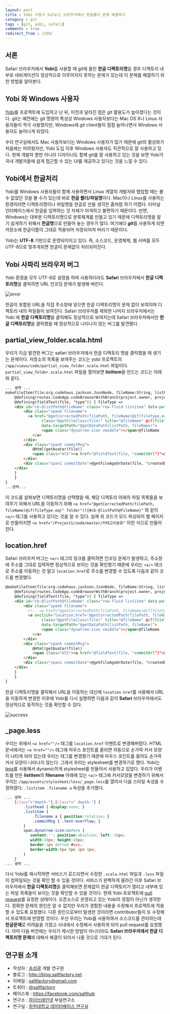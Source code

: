 ```yaml
---
layout: post
title : Yobi 사용시 Safari 브라우저에서 한글폴더 문제 해결하기
category : git
tags : [git, yobi, safari]
comments : true
redirect_from : /259/
---
```


## 서론

Safari 브라우저에서 **Yobi**를 사용할 때 git에 올린 **한글 디렉토리명**일 경우 디렉토리 내부로 네비게이션이 정상적으로 이루어지지 못하는 문제가 있는데 이 문제를 해결하기 위한 방법을 알아본다.
<!--more-->

## Yobi 와 Windows 사용자

[Yobi](http://yobi.io)를 프로젝트에 도입하고 난 뒤, 이전과 달라진 점은 git 활용도가 높아졌다는 것이다. git는 예전에는 git 명령어 특성상 Windows 사용자보다는 Mac OS X나 Linux 사용자들이 적극 사용했지만, Windows에 git client들이 점점 늘어나면서 Windows 사용자도 늘어나게 되었다.

우리 연구실에서도 Mac 사용자보다는 Windows 사용자가 많기 때문에 git의 활성화가 처음에는 어려웠지만, Yobi 도입 이후 Windows 사용자도 직관적으로 잘 사용하고 있다. 현재 개발자 뿐만 아니라 디자이너도 함께 git를 잘 사용하고 있는 것을 보면 Yobi가 국내 개발자들에 쉽게 접근할 수 있는 UI를 제공하고 있다는 것을 느낄 수 있다.

## Yobi에서 한글처리

Yobi를 Windows 사용자들이 함께 사용하면서 Linux 계열의 개발자와 협업할 때는 볼 수 없었던 것을 볼 수가 있는데 바로 **한글 폴더/파일명**이다. Mac이나 Linux를 사용하는 환경이라면 디렉토리명이나 파일명을 한글로 만들 생각은 좀처럼 하기 어렵다. 터미널 인터페이스에서 한글을 입력하는 것 자체가 어색하고 불편하기 때문이다. 반면, Windows는 대부분 디렉토리명으로 분류체계를 만들고 있기 때문에 디렉토리명을 알기 쉽게하기 위해서 **한글명**으로 만들어 놓는 경우가 많다. 여기에더 ***git***를 사용하게 되면 저장소에 한글이름이 그대로 적용되어 저장되어져 버리기 때문이다.

Yobi는 **UTF-8** 기반으로 운영되어지고 있다. 즉, 소스코드, 운영체제, 웹 서버를 모두 UTF-8으로 맞추게되면 한글이 문제없이 처리되어진다.

## Yobi 사파리 브라우저 버그

Yobi 환경을 모두 UTF-8로 설정을 하여 사용하더라도 **Safari** 브라우저에서 **한글 디렉토리명**을 클릭하면 URL 인코딩 문제가 발생해 버린다.

![error](http://cfile28.uf.tistory.com/image/27229A4553FAD06816305B)

한글이 포함된 URL을 직접 주소창에 넣으면 한글 디렉토리명이 문제 없이 보여지며 디렉토리 내의 파일들이 보여진다. Safari 브라우저를 제외한 나머지 브라우저에서는 Yobi 에 **한글 디렉토리명**을 클릭해도 정상적으로 보여지는데 Safari 브라우저에서만 **한글 디렉토리명**을 클릭했을 때 정상적으로 나타나지 않는 버그를 발견했다.

## partial\_view\_folder.scala.html

우리가 지금 발견한 버그는 safari 브라우저에서 한글 디렉토리 명을 클릭했을 때 생기는 문제이다. 저장소의 목록을 보여주는 코드는 yobi 프로젝트의 `/app/views/code/partial_view_folder.scala.html` 파일이다. `partial_view_folder.scala.html` 파일을 열어보면  **listitem**을 만드는 코드는 아래와 같다.

```html
... 생략 ...
makeFileItem(file:org.codehaus.jackson.JsonNode, fileName:String, listPath:String) = {
    @defining(routes.CodeApp.codeBrowserWithBranch(project.owner, project.name, URLEncoder.encode(branch, "UTF-8"), listPath).toString()) { filePath =>
    @defining(fieldText(file, "type")) { fileType =>
    <div id="cb-@listPath@fileName" class="row-fluid listitem" data-path="@getDataPath(listPath, fileName)">
        <div class="span6 filename">
          <a href="@getCorrectedPath(filePath, fileName)@if(fileType.eq(" folder")){#cb-@listPath@fileName}"
                class="@getFileClass(file)" title="@fileName" @if(fileType.eq("folder")){data-type="folder"}
                data-targetPath="@getDataPath(listPath, fileName)">
                <span class="dynatree-icon vmiddle"></span>@fileName
            </a>
        </div>
        <div class="span5 commitMsg">
            @Html(getAvatar(file))
            <span class="ml5"><a href="@fieldText(file, "commitUrl")">@fieldText(file, "msg")</a></span>
        </div>
        <div class="span1 commitDate">@getFileAgoOrDate(file, "createdDate")</div>
    </div>
    }
    }
}
...생략...
```

이 코드를 살펴보면 디렉토리명을 선택했을 때, 해당 디렉토리 아래의 파일 목록들을 보여주기 위해서 URL을 이동하기 위해 `<a href="@getCorrectedPath(filePath, fileName)@if(fileType.eq(" folder")){#cb-@listPath@fileName}"` 와 같이 `<a/>` 태그를 사용하고 있다는 것을 알 수 있다. 실제 위 코드가 모드 파싱되어 웹 페이지로 만들어지면 `<a href="/Project1/code/master/카테고리분류"` 이런 식으로 만들어진다.

## location.href

Safari 브라우저 버그는 `<a/>` 태그의 링크를 클릭하면 인코딩 문제가 발생하고, 주소창에 주소를 그대로 입력하면 정상적으로 보이는 것을 확인했기 때문에 우리는 `<a/>` 태크로 주소를 이동하는 것 말고 `location.href`로 주소를 변경할 수 있도록 다음과 같이 코드를 변경했다.

```html
@makeFileItem(file:org.codehaus.jackson.JsonNode, fileName:String, listPath:String) = {
    @defining(routes.CodeApp.codeBrowserWithBranch(project.owner, project.name, URLEncoder.encode(branch, "UTF-8"), listPath).toString()) { filePath =>
    @defining(fieldText(file, "type")) { fileType =>
    <div id="cb-@listPath@fileName" class="row-fluid listitem" data-path="@getDataPath(listPath, fileName)">
        <div class="span6 filename">
          <!-- <a href="@getCorrectedPath(filePath, fileName)@if(fileType.eq(" folder")){#cb-@listPath@fileName}" -->
          <a onclick="location.href='@getCorrectedPath(filePath, fileName)@if(fileType.eq(" folder")){#cb-@listPath@fileName}'"
                class="@getFileClass(file)" title="@fileName" @if(fileType.eq("folder")){data-type="folder"}
                data-targetPath="@getDataPath(listPath, fileName)">
                <span class="dynatree-icon vmiddle"></span>@fileName
            </a>
        </div>
        <div class="span5 commitMsg">
            @Html(getAvatar(file))
            <span class="ml5"><a href="@fieldText(file, "commitUrl")">@fieldText(file, "msg")</a></span>
        </div>
        <div class="span1 commitDate">@getFileAgoOrDate(file, "createdDate")</div>
    </div>
    }
    }
}

```

한글 디렉토리명을 클릭해서 URL을 이동하는 대신에 `location.href`를 사용해서 URL을 이동하게 변경한 이후에 Yobi를 다시 실행하면 다음과 같이 **Safari** 브라우저에서도 정상적으로 동작하는 것을 확인할 수 있다.

![success](http://cfile2.uf.tistory.com/image/233B8A3553FAD06820E0CF)

## \_page.less

우리는 위에서 `<a href=""/>` 태그를  `location.href` 이벤트로 변경해버렸다. HTML 문서에서는 `<a href=""/>` 태그에 마우스 포인트를 올리면 자동으로 손가락 커서 모양이 나타게 되어 있는데 우리는 태그를 변경했기 때문에 마우스 포인트를 올려도 손가락 커서 모양이 나타나지 않는다. 그래서 우리는 stylesheet를 변경하기로 했다. Yobi는 [less](http://lesscss.org/)를 사용해서 dynamic하게 stylesheet를 만들어서 사용하고 있었다. 우리가 이벤트를 만든 **listitem**의 **filename** 아래에 있는 `<a/>` 태그에 커서모양을 변경하기 위해서 우리는 `/app/assets/stylesheet/less/_page.less`를 열어서 다음 스타일 속성을 수정하였다. `.listitem .filename a` 속성을 추가했다.



```css
... 생략 ...
    [class^="depth-"],[class*=" depth-"] {
        .listhead { display:none; }
        .listitem {
            .filename a { position:relative; }
            .commitMsg { .text-overflow; }
        }
        span.dynatree-icon:before {
           content:''; position:absolute; left:-10px;
           width:10px; height:10px;
           border:1px dotted #ccc;
           border-width:0px 0px 1px 1px;
        }
    }
... 생략 ...
```

다시 Yobi를 재시작하면 서비스가 로드되면서 수정한 `.scala.html` 파일과 `.less` 파일이 컴파일되는 것을 확인 할 수 있을 것이다. 서비스가 완벽하게 올라간 이후 Safari 브라우저에서 **한글 디렉토리명**을 클릭해보면 문제없이 한글 디렉토리가 열리고 내부에 있는 파일 목록들이 보이는 것을 확인할 수 있을 것이다. 현재 Yobi 프로젝트에 [pull request](https://github.com/naver/yobi/pull/773/)를 요청한 상태이다. 오픈소스로 운영되고 있는 Yobi의 장점이 아닌가 생각한다. 정확한 문제의 원인은 알 수 없지만 우리가 경험한 내용을 수정해서 프로젝트에 적용할 수 있도록 요청했다. 다른 원인으로부터 발생한 것이라면 contributor들이 또 수정해서 프로젝트에 반영할 것이다. 우선 우리는 Yobi를 사용하여서 소스코드를 관리하는데 **한글문제**로 어려움을 가졌고 사내에서 수정해서 사용하게 되어 pull request를 요청했다. 아마 다음 버전에는 우리가 제시한 방법이 아니더라도 **Safari 브라우저에서 한글 디렉토리명 문제**에 대해서 해결이 되어서 나올 것으로 기대가 된다.

## 연구원 소개

* 작성자 : [송성광](http://about.me/saltfactory) 개발 연구원
* 블로그 : http://blog.saltfactory.net
* 이메일 : [saltfactory@gmail.com](mailto:saltfactory@gmail.com)
* 트위터 : [@saltfactory](https://twitter.com/saltfactory)
* 페이스북 : https://facebook.com/salthub
* 연구소 : [하이브레인넷](http://www.hibrain.net) 부설연구소
* 연구실 : [창원대학교 데이터베이스 연구실](http://dblab.changwon.ac.kr)
